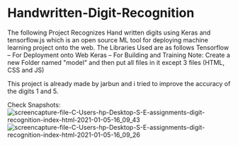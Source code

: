 # Handwritten-Digit-Recognition
The following Project Recognizes Hand written digits using Keras and tensorflow.js which is an open source ML tool for deploying machine learning project onto the web. The Libraries Used are as follows Tensorflow – For Deployment onto Web Keras – For Building and Training
Note: Create a new Folder named "model" and then put all files in it except 3 files (HTML, CSS and JS)

This project is already made by jarbun and i tried to improve the accuracy of the digits 1 and 5.

Check Snapshots:
![screencapture-file-C-Users-hp-Desktop-S-E-assignments-digit-recognition-index-html-2021-01-05-16_09_43](https://user-images.githubusercontent.com/61159067/103636815-874f8880-4f70-11eb-8e4a-be99193f99ea.png)
![screencapture-file-C-Users-hp-Desktop-S-E-assignments-digit-recognition-index-html-2021-01-05-16_09_26](https://user-images.githubusercontent.com/61159067/103636822-89194c00-4f70-11eb-9953-70e92911b4b1.png)
